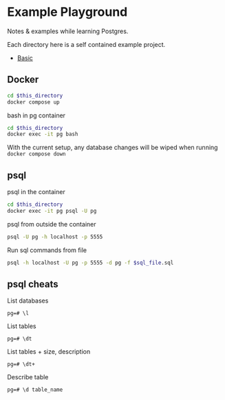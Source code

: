 # Example Playground

Notes & examples while learning Postgres.

Each directory here is a self contained example project.

- [Basic](./0_basic/README.md)

## Docker

```bash
cd $this_directory
docker compose up
```

bash in pg container

```bash
cd $this_directory
docker exec -it pg bash
```

With the current setup, any database changes will be wiped when running `docker compose down`

## psql

psql in the container

```bash
cd $this_directory
docker exec -it pg psql -U pg
```

psql from outside the container

```bash
psql -U pg -h localhost -p 5555 
```

Run sql commands from file

```bash
psql -h localhost -U pg -p 5555 -d pg -f $sql_file.sql
```

## psql cheats

List databases

```
pg=# \l 
```

List tables

```
pg=# \dt
```

List tables + size, description

```
pg=# \dt+
```

Describe table

```
pg=# \d table_name
```
